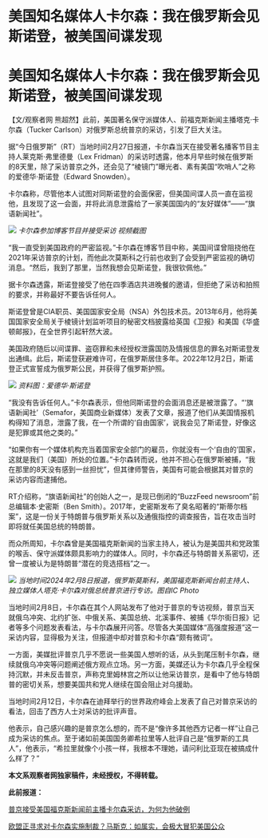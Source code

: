 # 美国知名媒体人卡尔森：我在俄罗斯会见斯诺登，被美国间谍发现

# 美国知名媒体人卡尔森：我在俄罗斯会见斯诺登，被美国间谍发现

【文/观察者网 熊超然】此前，美国著名保守派媒体人、前福克斯新闻主播塔克·卡尔森（Tucker Carlson）对俄罗斯总统普京的采访，引发了巨大关注。

据“今日俄罗斯”（RT）当地时间2月27日报道，卡尔森当天在接受著名播客节目主持人莱克斯·弗里德曼（Lex
Fridman）的采访时透露，他本月早些时候在俄罗斯的8天里，除了采访普京之外，还会见了“棱镜门”曝光者、素有美国“吹哨人”之称的爱德华·斯诺登（Edward
Snowden）。

卡尔森称，尽管他本人试图对同斯诺登的会面保密，但美国间谍人员一直在监视他，且发现了这一会面，并将此消息泄露给了一家美国国内的“友好媒体”——“旗语新闻社”。

![](https://inews.gtimg.com/om_bt/OhU_8sKYCZUirQbLhpOwCV1647QjjhQArm_eWxSUN7G6UAA/1000)
_卡尔森参加博客节目并接受采访 视频截图_

“我一直受到美国政府的严密监视。”卡尔森在博客节目中称，美国间谍曾阻挠他在2021年采访普京的计划，而他此次莫斯科之行前也收到了会受到严密监视的确切消息。“然后，我到了那里，当然我想会见斯诺登，我很钦佩他。”

据卡尔森透露，斯诺登接受了他在四季酒店共进晚餐的邀请，但拒绝了采访和拍照的要求，并称最好不要告诉任何人。

斯诺登曾是CIA职员、美国国家安全局（NSA）外包技术员。2013年6月，他将美国国家安全局关于棱镜计划监听项目的秘密文档披露给英国《卫报》和美国《华盛顿邮报》，在全世界引起轩然大波。

美国政府随后以间谍罪、盗窃罪和未经授权泄露国防及情报信息的罪名对斯诺登发出通缉。此后，斯诺登获避难许可，在俄罗斯居住多年。2022年12月2日，斯诺登正式宣誓成为俄罗斯公民，并获得了俄罗斯护照。

![](https://inews.gtimg.com/om_bt/OdEgPg8nyj93kWDeDRJwTMkS23A9rQOYFvxUkaBqyyRJQAA/1000)
_资料图：爱德华·斯诺登_

“我没有告诉任何人。”卡尔森表示，但他同斯诺登的会面消息还是被泄露了。“‘旗语新闻社’（Semafor，美国商业新媒体）发表了文章，报道了他们从美国情报机构得知了消息，泄露了我，在一个所谓的‘自由国家’，说我会见了斯诺登，好像这是犯罪或其他之类的。”

“如果你有一个媒体机构充当着国家安全部门的雇员，你就没有一个‘自由的’国家，这就是我们（美国）所处的位置。”卡尔森转而说，他并不担心在俄罗斯被捕，“我在那里的8天没有感到一丝担忧”，但其律师警告，美国有可能会根据其对普京的采访内容而逮捕他。

RT介绍称，“旗语新闻社”的创始人之一，是现已倒闭的“BuzzFeed newsroom”前总编辑本·史密斯（Ben
Smith）。2017年，史密斯发布了臭名昭著的“斯蒂尔档案”，这是一份关于特朗普与俄罗斯关系以及通俄指控的调查报告，旨在攻击当时即将就任美国总统的特朗普。

而众所周知，卡尔森曾是美国福克斯新闻的当家主持人，被认为是美国共和党政策的喉舌、保守派媒体颇具影响力的媒体人。同时，卡尔森还与特朗普关系密切，还曾一度被认为是特朗普“潜在的竞选搭档”之一。

![](https://inews.gtimg.com/om_bt/Oi8ySZKL0Px_s3QfNCip0pLFnrIiyYnkPBmQjjMTnKDQIAA/1000)
_当地时间2024年2月8日报道，俄罗斯莫斯科，美国福克斯新闻台前主持人、独立媒体人塔克·卡尔森对俄总统普京进行专访。图自IC Photo_

当地时间2月8日，卡尔森在其个人网站发布了他对于普京的专访视频，普京当天就俄乌冲突、北约扩张、中俄关系、美国总统、北溪事件、被捕《华尔街日报》记者等多个问题发表看法，与卡尔森展开问答。尽管各大美国媒体“高强度报道”这一采访内容，显得极为关注，但报道中却对普京和卡尔森“颇有微词”。

一方面，美媒批评普京几乎不愿说一些美国人想听的话，从头到尾压制卡尔森，继续就俄乌冲突等问题阐述俄方观点立场。另一方面，美媒还认为卡尔森几乎全程保持沉默，并未反击普京，声称克里姆林宫之所以让他采访普京，是看中了他与特朗普的密切关系，想要美国共和党人继续在国会阻止对乌援助。

当地时间2月12日，卡尔森在迪拜举行的世界政府峰会上发表了自己对普京采访的看法，回击了西方人士对采访的批评声音。

他表示，自己感兴趣的是普京怎么想的，而不是“像许多其他西方记者一样”让自己成为采访的焦点。至于诸如前美国国务卿希拉里等人批评自己是“俄罗斯的工具人”，他表示，“希拉里就像个小孩一样，我根本不理她，请问利比亚现在被搞成什么样了？”

**本文系观察者网独家稿件，未经授权，不得转载。**

**此前报道：**

[普京接受美国福克斯新闻前主播卡尔森采访，为何为他破例](https://news.qq.com/rain/a/20240208A07QQP00)

[欧盟正寻求对卡尔森实施制裁？马斯克：如属实，会极大冒犯美国公众](https://news.qq.com/rain/a/20240208A02QU200)

